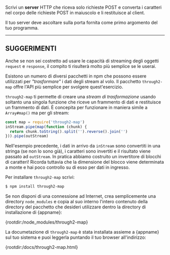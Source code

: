 Scrivi un **server** HTTP che riceva solo richieste POST e converta i caratteri nel corpo delle richieste POST in maiuscolo e li restituisce al client.

Il tuo server deve ascoltare sulla porta fornita come primo argomento del tuo programma.

----------------------------------------------------------------------
## SUGGERIMENTI

Anche se non sei costretto ad usare le capacità di streaming degli oggetti `request` e `response`, il compito ti risulterà molto più semplice se le userai.

Esistono un numero di diversi pacchetti in npm che possono essere utilizzati per *"trasformare"* i dati degli stream al volo. Il pacchetto `through2-map` offre l'API più semplice per svolgere quest'esercizio.

`through2-map` ti permette di creare una *stream di trasformazione* usando soltanto una singola funzione che riceve un frammento di dati e restituisce un frammento di dati. È concepita per funzionare in maniera simile a `Array#map()` ma per gli stream:

```js
const map = require('through2-map')
inStream.pipe(map(function (chunk) {
  return chunk.toString().split('').reverse().join('')
})).pipe(outStream)
```

Nell'esempio precedente, i dati in arrivo da `inStream` sono convertiti in una stringa (se non lo sono già), i caratteri sono invertiti e il risultato viene passato ad `outStream`. In pratica abbiamo costruito un invertitore di blocchi di caratteri! Ricorda tuttavia che la dimensione del blocco viene determinata a monte e hai poco controllo su di esso per dati in ingresso.

Per installare `through2-map` scrivi:

```sh
$ npm install through2-map
```

Se non disponi di una connessione ad Internet, crea semplicemente una directory `node_modules` e copia al suo interno l'intero contenuto della directory del pacchetto che desideri utilizzare dentro la directory di installazione di {appname}:

  {rootdir:/node_modules/through2-map}

La documetazione di `through2-map` è stata installata assieme a {appname} sul tuo sistema e puoi leggerla puntando il tuo browser all'indirizzo:

  {rootdir:/docs/through2-map.html}
